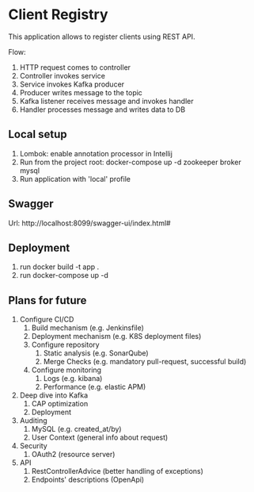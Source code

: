 # Client Registry 

This application allows to register clients using REST API.

Flow: 
1. HTTP request comes to controller
2. Controller invokes service
3. Service invokes Kafka producer
4. Producer writes message to the topic
5. Kafka listener receives message and invokes handler
6. Handler processes message and writes data to DB

## Local setup 

1. Lombok: enable annotation processor in Intellij
3. Run from the project root: docker-compose up -d zookeeper broker mysql
4. Run application with 'local' profile

## Swagger

Url: http://localhost:8099/swagger-ui/index.html#

## Deployment 

1. run docker build -t app .
2. run docker-compose up -d


## Plans for future 

1. Configure CI/CD
   1. Build mechanism (e.g. Jenkinsfile)
   2. Deployment mechanism (e.g. K8S deployment files)
   3. Configure repository 
      1. Static analysis (e.g. SonarQube)
      2. Merge Checks (e.g. mandatory pull-request, successful build)
   4. Configure monitoring
      1. Logs (e.g. kibana)
      2. Performance (e.g. elastic APM)
2. Deep dive into Kafka
   1. CAP optimization
   2. Deployment
3. Auditing
   1. MySQL (e.g. created_at/by)
   2. User Context (general info about request)
4. Security
   1. OAuth2 (resource server)
5. API
   1. RestControllerAdvice (better handling of exceptions)
   2. Endpoints' descriptions (OpenApi)

